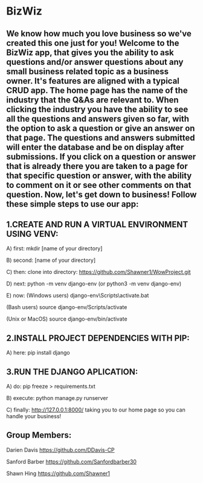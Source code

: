 BizWiz
======
We know how much you love business so we've created this one just for you! Welcome to the BizWiz app, that gives you the ability to ask questions and/or answer questions about any small business related topic as a business owner. It's features are aligned with a typical CRUD app. The home page has the name of the industry that the Q&As are relevant to. When clicking the industry you have the ability to see all the questions and answers given so far, with the option to ask a question or give an answer on that page. The questions and answers submitted will enter the database and be on display after submissions. If you click on a question or answer that is already there you are taken to a page for that specific question or answer, with the ability to comment on it or see other comments on that question. Now, let's get down to business! Follow these simple steps to use our app:
-------------------------------------------------
1.CREATE AND RUN A VIRTUAL ENVIRONMENT USING VENV:
--------------------------------------------------
A) first: mkdir [name of your directory]

B) second: [name of your directory]

C) then: clone into directory: https://github.com/Shawner1/WowProject.git

D) next: python -m venv django-env (or python3 -m venv django-env)

E) now: (Windows users) django-env\Scripts\activate.bat

(Bash users) source django-env/Scripts/activate

(Unix or MacOS) source django-env/bin/activate

2.INSTALL PROJECT DEPENDENCIES WITH PIP:
-------------------------------------------------
A) here: pip install django

3.RUN THE DJANGO APLICATION:
-------------------------------------------------
A) do: pip freeze > requirements.txt

B) execute: python manage.py runserver

C) finally: http://127.0.0.1:8000/ taking you to our home page so you can handle your business!

Group Members:
-------------------------------------------------
Darien Davis https://github.com/DDavis-CP

Sanford Barber https://github.com/Sanfordbarber30

Shawn Hing https://github.com/Shawner1
